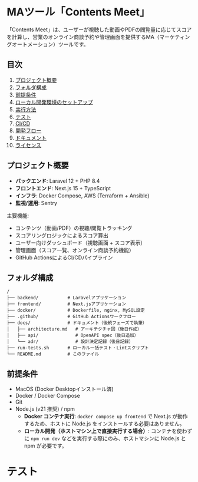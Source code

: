 # MAツール「Contents Meet」

「Contents Meet」は、ユーザーが視聴した動画やPDFの閲覧量に応じてスコアを計算し、営業のオンライン商談予約や管理画面を提供するMA（マーケティングオートメーション）ツールです。

## 目次
1. [プロジェクト概要](#プロジェクト概要)
2. [フォルダ構成](#フォルダ構成)
3. [前提条件](#前提条件)
4. [ローカル開発環境のセットアップ](#ローカル開発環境のセットアップ)
5. [実行方法](#実行方法)
6. [テスト](#テスト)
7. [CI/CD](#cicd)
8. [開発フロー](#開発フロー)
9. [ドキュメント](#ドキュメント)
10. [ライセンス](#ライセンス)

## プロジェクト概要
- **バックエンド**: Laravel 12 + PHP 8.4
- **フロントエンド**: Next.js 15 + TypeScript
- **インフラ**: Docker Compose, AWS (Terraform + Ansible)
- **監視/運用**: Sentry

主要機能:
- コンテンツ（動画/PDF）の視聴/閲覧トラッキング
- スコアリングロジックによるスコア算出
- ユーザー向けダッシュボード（視聴画面 + スコア表示）
- 管理画面（スコア一覧、オンライン商談予約機能）
- GitHub ActionsによるCI/CDパイプライン

## フォルダ構成
```text
/
├── backend/           # Laravelアプリケーション
├── frontend/          # Next.jsアプリケーション
├── docker/            # Dockerfile, nginx, MySQL設定
├── .github/           # GitHub Actionsワークフロー
├── docs/              # ドキュメント（後続フェーズで執筆）
│   ├── architecture.md   # アーキテクチャ図（後日作成）
│   ├── api/              # OpenAPI spec（後日追加）
│   └── adr/              # 設計決定記録（後日記録）
├── run-tests.sh       # ローカル一括テスト・Lintスクリプト
└── README.md          # このファイル
```

## 前提条件
- MacOS (Docker Desktopインストール済)
- Docker / Docker Compose
- Git
- Node.js (v21 推奨) / npm
  - **Docker コンテナ実行**: `docker compose up frontend` で Next.js が動作するため、ホストに Node.js をインストールする必要はありません。
  - **ローカル開発（ホストマシン上で直接実行する場合）**: コンテナを使わずに `npm run dev` などを実行する際にのみ、ホストマシンに Node.js と npm が必要です。

# テスト
